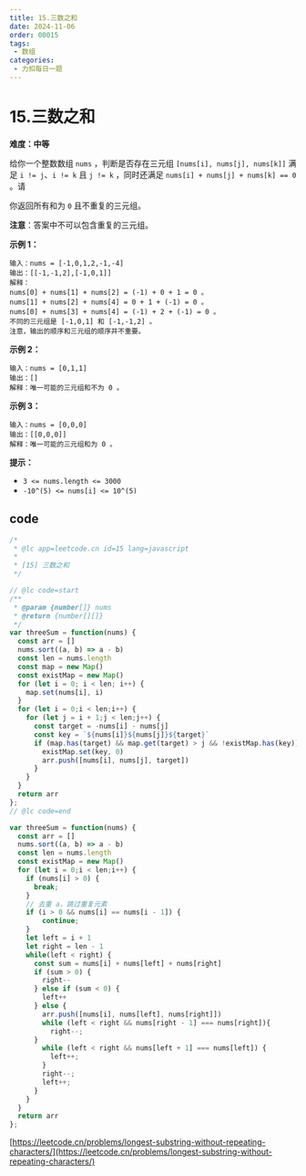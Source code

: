 ```yaml
---
title: 15.三数之和
date: 2024-11-06
order: 00015
tags:
 - 数组
categories:
 - 力扣每日一题
---
```


# 15.三数之和

**难度：中等**

给你一个整数数组 `nums` ，判断是否存在三元组 `[nums[i], nums[j], nums[k]]` 满足 `i != j`、`i != k` 且 `j != k` ，同时还满足 `nums[i] + nums[j] + nums[k] == 0` 。请

你返回所有和为 `0` 且不重复的三元组。

**注意**：答案中不可以包含重复的三元组。

**示例 1：**

```
输入：nums = [-1,0,1,2,-1,-4]
输出：[[-1,-1,2],[-1,0,1]]
解释：
nums[0] + nums[1] + nums[2] = (-1) + 0 + 1 = 0 。
nums[1] + nums[2] + nums[4] = 0 + 1 + (-1) = 0 。
nums[0] + nums[3] + nums[4] = (-1) + 2 + (-1) = 0 。
不同的三元组是 [-1,0,1] 和 [-1,-1,2] 。
注意，输出的顺序和三元组的顺序并不重要。
```

**示例 2：**

```
输入：nums = [0,1,1]
输出：[]
解释：唯一可能的三元组和不为 0 。
```

**示例 3：**

```
输入：nums = [0,0,0]
输出：[[0,0,0]]
解释：唯一可能的三元组和为 0 。
```

**提示：**

- `3 <= nums.length <= 3000`
- `-10^(5) <= nums[i] <= 10^(5)`

## code

```javascript
/*
 * @lc app=leetcode.cn id=15 lang=javascript
 *
 * [15] 三数之和
 */

// @lc code=start
/**
 * @param {number[]} nums
 * @return {number[][]}
 */
var threeSum = function(nums) {
  const arr = []
  nums.sort((a, b) => a - b)
  const len = nums.length
  const map = new Map()
  const existMap = new Map()
  for (let i = 0; i < len; i++) {
    map.set(nums[i], i)
  }
  for (let i = 0;i < len;i++) {
    for (let j = i + 1;j < len;j++) {
      const target = -nums[i] - nums[j]
      const key = `${nums[i]}${nums[j]}${target}`
      if (map.has(target) && map.get(target) > j && !existMap.has(key)) {
        existMap.set(key, 0)
        arr.push([nums[i], nums[j], target])
      }
    }
  }
  return arr
};
// @lc code=end

```


```javascript
var threeSum = function(nums) {
  const arr = []
  nums.sort((a, b) => a - b)
  const len = nums.length
  const existMap = new Map()
  for (let i = 0;i < len;i++) {
    if (nums[i] > 0) {
      break;
    }
    // 去重 a，跳过重复元素
    if (i > 0 && nums[i] == nums[i - 1]) {
        continue;
    }
    let left = i + 1
    let right = len - 1
    while(left < right) {
      const sum = nums[i] + nums[left] + nums[right]
      if (sum > 0) {
        right--
      } else if (sum < 0) {
        left++
      } else {
        arr.push([nums[i], nums[left], nums[right]])
        while (left < right && nums[right - 1] === nums[right]){
          right--;
      }
        while (left < right && nums[left + 1] === nums[left]) {
          left++;
        }
        right--;
        left++;
      }
    }
  }
  return arr
};
```
[https://leetcode.cn/problems/longest-substring-without-repeating-characters/](https://leetcode.cn/problems/longest-substring-without-repeating-characters/)